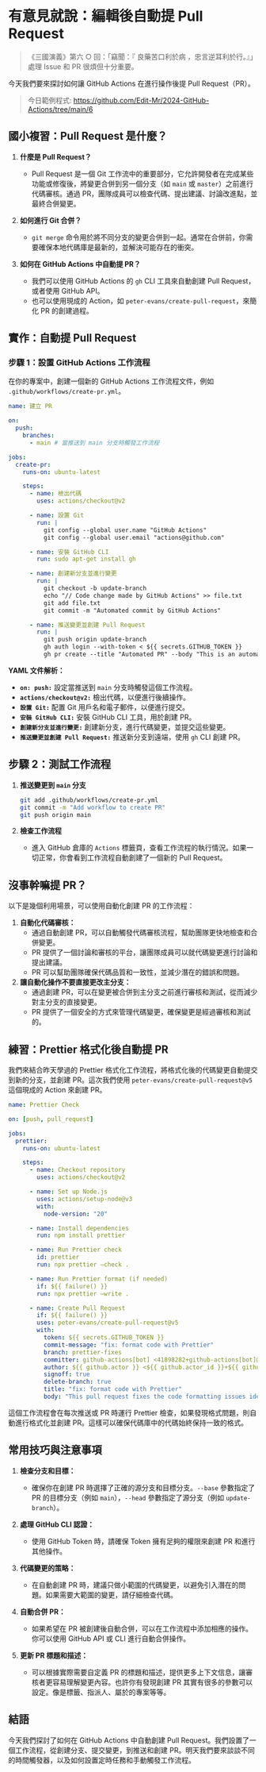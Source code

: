 # 有意見就說：編輯後自動提 Pull Request

> 《三國演義》第六 ○ 回：「竊聞：『 良藥苦口利於病 ，忠言逆耳利於行。』」處理 Issue 和 PR 很煩但十分重要。

今天我們要來探討如何讓 GitHub Actions 在進行操作後提 Pull Request（PR）。

> 今日範例程式: <https://github.com/Edit-Mr/2024-GitHub-Actions/tree/main/6>

## 國小複習：Pull Request 是什麼？

1. **什麼是 Pull Request？**

   - Pull Request 是一個 Git 工作流中的重要部分，它允許開發者在完成某些功能或修復後，將變更合併到另一個分支（如 `main` 或 `master`）之前進行代碼審核。通過 PR，團隊成員可以檢查代碼、提出建議、討論改進點，並最終合併變更。

2. **如何進行 Git 合併？**

   - `git merge` 命令用於將不同分支的變更合併到一起。通常在合併前，你需要確保本地代碼庫是最新的，並解決可能存在的衝突。

3. **如何在 GitHub Actions 中自動提 PR？**
   - 我們可以使用 GitHub Actions 的 `gh` CLI 工具來自動創建 Pull Request，或者使用 GitHub API。
   - 也可以使用現成的 Action，如 `peter-evans/create-pull-request`，來簡化 PR 的創建過程。

## 實作：自動提 Pull Request

### 步驟 1：設置 GitHub Actions 工作流程

在你的專案中，創建一個新的 GitHub Actions 工作流程文件，例如 `.github/workflows/create-pr.yml`。

```yaml
name: 建立 PR

on:
  push:
    branches:
      - main # 當推送到 main 分支時觸發工作流程

jobs:
  create-pr:
    runs-on: ubuntu-latest

    steps:
      - name: 檢出代碼
        uses: actions/checkout@v2

      - name: 設置 Git
        run: |
          git config --global user.name "GitHub Actions"
          git config --global user.email "actions@github.com"

      - name: 安裝 GitHub CLI
        run: sudo apt-get install gh

      - name: 創建新分支並進行變更
        run: |
          git checkout -b update-branch
          echo "// Code change made by GitHub Actions" >> file.txt
          git add file.txt
          git commit -m "Automated commit by GitHub Actions"

      - name: 推送變更並創建 Pull Request
        run: |
          git push origin update-branch
          gh auth login --with-token < ${{ secrets.GITHUB_TOKEN }}
          gh pr create --title "Automated PR" --body "This is an automated PR created by GitHub Actions" --base main --head update-branch
```

**YAML 文件解析：**

- **`on: push:`** 設定當推送到 `main` 分支時觸發這個工作流程。
- **`actions/checkout@v2:`** 檢出代碼，以便進行後續操作。
- **`設置 Git:`** 配置 Git 用戶名和電子郵件，以便進行提交。
- **`安裝 GitHub CLI:`** 安裝 GitHub CLI 工具，用於創建 PR。
- **`創建新分支並進行變更:`** 創建新分支，進行代碼變更，並提交這些變更。
- **`推送變更並創建 Pull Request:`** 推送新分支到遠端，使用 `gh` CLI 創建 PR。

## 步驟 2：測試工作流程

1. **推送變更到 `main` 分支**

   ```bash
   git add .github/workflows/create-pr.yml
   git commit -m "Add workflow to create PR"
   git push origin main
   ```

2. **檢查工作流程**

   - 進入 GitHub 倉庫的 `Actions` 標籤頁，查看工作流程的執行情況。如果一切正常，你會看到工作流程自動創建了一個新的 Pull Request。

## 沒事幹嘛提 PR？

以下是幾個利用場景，可以使用自動化創建 PR 的工作流程：

1. **自動化代碼審核：**
   - 通過自動創建 PR，可以自動觸發代碼審核流程，幫助團隊更快地檢查和合併變更。
   - PR 提供了一個討論和審核的平台，讓團隊成員可以就代碼變更進行討論和提出建議。
   - PR 可以幫助團隊確保代碼品質和一致性，並減少潛在的錯誤和問題。
2. **讓自動化操作不要直接更改主分支：**
   - 通過創建 PR，可以在變更被合併到主分支之前進行審核和測試，從而減少對主分支的直接變更。
   - PR 提供了一個安全的方式來管理代碼變更，確保變更是經過審核和測試的。

## 練習：Prettier 格式化後自動提 PR

我們來結合昨天學過的 Prettier 格式化工作流程，將格式化後的代碼變更自動提交到新的分支，並創建 PR。這次我們使用 `peter-evans/create-pull-request@v5` 這個現成的 Action 來創建 PR。

```yaml
name: Prettier Check

on: [push, pull_request]

jobs:
  prettier:
    runs-on: ubuntu-latest

    steps:
      - name: Checkout repository
        uses: actions/checkout@v2

      - name: Set up Node.js
        uses: actions/setup-node@v3
        with:
          node-version: "20"

      - name: Install dependencies
        run: npm install prettier

      - name: Run Prettier check
        id: prettier
        run: npx prettier —check .

      - name: Run Prettier format (if needed)
        if: ${{ failure() }}
        run: npx prettier —write .

      - name: Create Pull Request
        if: ${{ failure() }}
        uses: peter-evans/create-pull-request@v5
        with:
          token: ${{ secrets.GITHUB_TOKEN }}
          commit-message: "fix: format code with Prettier"
          branch: prettier-fixes
          committer: github-actions[bot] <41898282+github-actions[bot]@users.noreply.github.com>
          author: ${{ github.actor }} <${{ github.actor_id }}+${{ github.actor }}@users.noreply.github.com>
          signoff: true
          delete-branch: true
          title: "fix: format code with Prettier"
          body: "This pull request fixes the code formatting issues identified by Prettier."
```

這個工作流程會在每次推送或 PR 時運行 Prettier 檢查，如果發現格式問題，則自動進行格式化並創建 PR。這樣可以確保代碼庫中的代碼始終保持一致的格式。

## 常用技巧與注意事項

1. **檢查分支和目標：**

   - 確保你在創建 PR 時選擇了正確的源分支和目標分支。`--base` 參數指定了 PR 的目標分支（例如 `main`），`--head` 參數指定了源分支（例如 `update-branch`）。

2. **處理 GitHub CLI 認證：**

   - 使用 GitHub Token 時，請確保 Token 擁有足夠的權限來創建 PR 和進行其他操作。

3. **代碼變更的策略：**

   - 在自動創建 PR 時，建議只做小範圍的代碼變更，以避免引入潛在的問題。如果需要大範圍的變更，請仔細檢查代碼。

4. **自動合併 PR：**

   - 如果希望在 PR 被創建後自動合併，可以在工作流程中添加相應的操作。你可以使用 GitHub API 或 CLI 進行自動合併操作。

5. **更新 PR 標題和描述：**
   - 可以根據實際需要自定義 PR 的標題和描述，提供更多上下文信息，讓審核者更容易理解變更內容。也許你有發現創建 PR 其實有很多的參數可以設定。像是標籤、指派人、屬於的專案等等。

## 結語

今天我們探討了如何在 GitHub Actions 中自動創建 Pull Request。我們設置了一個工作流程，從創建分支、提交變更，到推送和創建 PR。明天我們要來談談不同的時間觸發器，以及如何設置定時任務和手動觸發工作流程。
